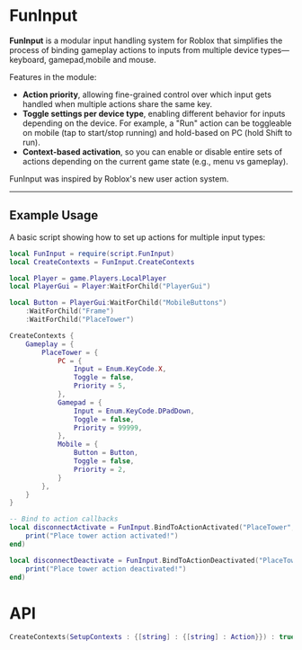 # FunInput

**FunInput** is a modular input handling system for Roblox that simplifies the process of binding gameplay actions to inputs from multiple device types—keyboard, gamepad,mobile and mouse.

Features in the module:
- **Action priority**, allowing fine-grained control over which input gets handled when multiple actions share the same key.
- **Toggle settings per device type**, enabling different behavior for inputs depending on the device. For example, a "Run" action can be toggleable on mobile (tap to start/stop running) and hold-based on PC (hold Shift to run).
- **Context-based activation**, so you can enable or disable entire sets of actions depending on the current game state (e.g., menu vs gameplay).
  
FunInput was inspired by Roblox's new user action system.

---

## Example Usage

A basic script showing how to set up actions for multiple input types:

```lua
local FunInput = require(script.FunInput)
local CreateContexts = FunInput.CreateContexts

local Player = game.Players.LocalPlayer
local PlayerGui = Player:WaitForChild("PlayerGui")

local Button = PlayerGui:WaitForChild("MobileButtons")
    :WaitForChild("Frame")
    :WaitForChild("PlaceTower")

CreateContexts {
    Gameplay = {
        PlaceTower = {
            PC = {
                Input = Enum.KeyCode.X,
                Toggle = false,
                Priority = 5,
            },
            Gamepad = {
                Input = Enum.KeyCode.DPadDown,
                Toggle = false,
                Priority = 99999,
            },
            Mobile = {
                Button = Button,
                Toggle = false,
                Priority = 2,
            }
        },
    }
}

-- Bind to action callbacks
local disconnectActivate = FunInput.BindToActionActivated("PlaceTower", function()
    print("Place tower action activated!")
end)

local disconnectDeactivate = FunInput.BindToActionDeactivated("PlaceTower", function()
    print("Place tower action deactivated!")
end)
```

# API

```lua
CreateContexts(SetupContexts : {[string] : {[string] : Action}}) : true


```
